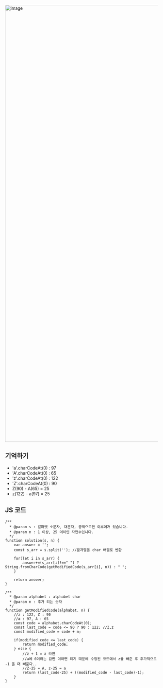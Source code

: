 <img width="1440" alt="image" src="https://github.com/boboram/TIL/assets/14108487/5be7af57-148a-4dae-9d7b-f8cc3545df1b">

## 기억하기 
- 'a'.charCodeAt(0) : 97
- 'A'.charCodeAt(0) : 65
- 'z'.charCodeAt(0) : 122
- 'Z'.charCodeAt(0) : 90
- Z(90) - A(65) = 25
- z(122) - a(97) = 25
## JS 코드

```
/**
  * @param s : 알파벳 소문자, 대문자, 공백으로만 이루어져 있습니다.
  * @param n : 1 이상, 25 이하인 자연수입니다. 
  */
function solution(s, n) {
    var answer = '';
    const s_arr = s.split(''); //문자열을 char 배열로 반환 
    
    for(let i in s_arr) {                
        answer+=(s_arr[i]!==" ") ? String.fromCharCode(getModifiedCode(s_arr[i], n)) : " ";
    }
    
    return answer;
}

/**
  * @param alphabet : alphabet char 
  * @param n : 추가 되는 숫자 
  */
function getModifiedCode(alphabet, n) {
    //z : 122, Z : 90
    //a : 97, A : 65
    const code = alphabet.charCodeAt(0);
    const last_code = code <= 90 ? 90 : 122; //Z,z
    const modified_code = code + n;
    
    if(modified_code <= last_code) {
        return modified_code;
    } else {
        //z + 1 = a 라면 
        //a에 0이라는 값만 더하면 되기 때문에 수정된 코드에서 z를 빼준 후 추가적으로 -1 을 더 빼준다.. 
        //Z-25 = A, z-25 = a
        return (last_code-25) + ((modified_code - last_code)-1);
    }
}
```
